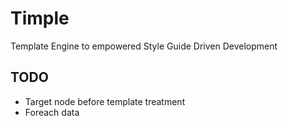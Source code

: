 # Timple
Template Engine to empowered Style Guide Driven Development

## TODO

 * Target node before template treatment
 * Foreach data
 
